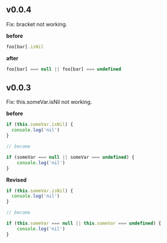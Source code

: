 v0.0.4
---
Fix: bracket not working.

  **before**

  ```js
  foo[bar].isNil
  ```
  
  **after**

  ```js
  foo[bar] === null || foo[bar] === undefined
  ```

v0.0.3
---
Fix: this.someVar.isNil not working.

  **before**

  ```js
  if (this.someVar.isNil) {
    console.log('nil')
  }

  // become

  if (someVar === null || someVar === undefined) {
      console.log('nil')
  }
  ```

  **Revised**

  ```js
  if (this.someVar.isNil) {
    console.log('nil')
  }

  // become

  if (this.someVar === null || this.someVar === undefined) {
      console.log('nil')
  }
  ```
